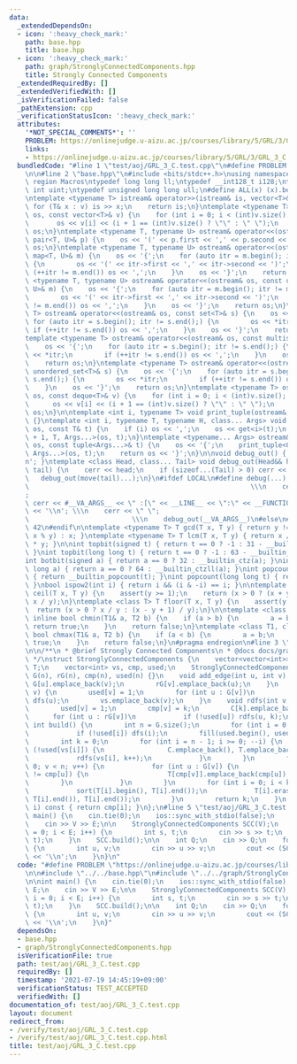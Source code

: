 ```yaml
---
data:
  _extendedDependsOn:
  - icon: ':heavy_check_mark:'
    path: base.hpp
    title: base.hpp
  - icon: ':heavy_check_mark:'
    path: graph/StronglyConnectedComponents.hpp
    title: Strongly Connected Components
  _extendedRequiredBy: []
  _extendedVerifiedWith: []
  _isVerificationFailed: false
  _pathExtension: cpp
  _verificationStatusIcon: ':heavy_check_mark:'
  attributes:
    '*NOT_SPECIAL_COMMENTS*': ''
    PROBLEM: https://onlinejudge.u-aizu.ac.jp/courses/library/5/GRL/3/GRL_3_C
    links:
    - https://onlinejudge.u-aizu.ac.jp/courses/library/5/GRL/3/GRL_3_C
  bundledCode: "#line 1 \"test/aoj/GRL_3_C.test.cpp\"\n#define PROBLEM \"https://onlinejudge.u-aizu.ac.jp/courses/library/5/GRL/3/GRL_3_C\"\
    \n\n#line 2 \"base.hpp\"\n#include <bits/stdc++.h>\nusing namespace std;\n#pragma\
    \ region Macros\ntypedef long long ll;\ntypedef __int128_t i128;\ntypedef unsigned\
    \ int uint;\ntypedef unsigned long long ull;\n#define ALL(x) (x).begin(), (x).end()\n\
    \ntemplate <typename T> istream& operator>>(istream& is, vector<T>& v) {\n   \
    \ for (T& x : v) is >> x;\n    return is;\n}\ntemplate <typename T> ostream& operator<<(ostream&\
    \ os, const vector<T>& v) {\n    for (int i = 0; i < (int)v.size(); i++) {\n \
    \       os << v[i] << (i + 1 == (int)v.size() ? \"\" : \" \");\n    }\n    return\
    \ os;\n}\ntemplate <typename T, typename U> ostream& operator<<(ostream& os, const\
    \ pair<T, U>& p) {\n    os << '(' << p.first << ',' << p.second << ')';\n    return\
    \ os;\n}\ntemplate <typename T, typename U> ostream& operator<<(ostream& os, const\
    \ map<T, U>& m) {\n    os << '{';\n    for (auto itr = m.begin(); itr != m.end();)\
    \ {\n        os << '(' << itr->first << ',' << itr->second << ')';\n        if\
    \ (++itr != m.end()) os << ',';\n    }\n    os << '}';\n    return os;\n}\ntemplate\
    \ <typename T, typename U> ostream& operator<<(ostream& os, const unordered_map<T,\
    \ U>& m) {\n    os << '{';\n    for (auto itr = m.begin(); itr != m.end();) {\n\
    \        os << '(' << itr->first << ',' << itr->second << ')';\n        if (++itr\
    \ != m.end()) os << ',';\n    }\n    os << '}';\n    return os;\n}\ntemplate <typename\
    \ T> ostream& operator<<(ostream& os, const set<T>& s) {\n    os << '{';\n   \
    \ for (auto itr = s.begin(); itr != s.end();) {\n        os << *itr;\n       \
    \ if (++itr != s.end()) os << ',';\n    }\n    os << '}';\n    return os;\n}\n\
    template <typename T> ostream& operator<<(ostream& os, const multiset<T>& s) {\n\
    \    os << '{';\n    for (auto itr = s.begin(); itr != s.end();) {\n        os\
    \ << *itr;\n        if (++itr != s.end()) os << ',';\n    }\n    os << '}';\n\
    \    return os;\n}\ntemplate <typename T> ostream& operator<<(ostream& os, const\
    \ unordered_set<T>& s) {\n    os << '{';\n    for (auto itr = s.begin(); itr !=\
    \ s.end();) {\n        os << *itr;\n        if (++itr != s.end()) os << ',';\n\
    \    }\n    os << '}';\n    return os;\n}\ntemplate <typename T> ostream& operator<<(ostream&\
    \ os, const deque<T>& v) {\n    for (int i = 0; i < (int)v.size(); i++) {\n  \
    \      os << v[i] << (i + 1 == (int)v.size() ? \"\" : \" \");\n    }\n    return\
    \ os;\n}\n\ntemplate <int i, typename T> void print_tuple(ostream&, const T&)\
    \ {}\ntemplate <int i, typename T, typename H, class... Args> void print_tuple(ostream&\
    \ os, const T& t) {\n    if (i) os << ',';\n    os << get<i>(t);\n    print_tuple<i\
    \ + 1, T, Args...>(os, t);\n}\ntemplate <typename... Args> ostream& operator<<(ostream&\
    \ os, const tuple<Args...>& t) {\n    os << '{';\n    print_tuple<0, tuple<Args...>,\
    \ Args...>(os, t);\n    return os << '}';\n}\n\nvoid debug_out() { cerr << '\\\
    n'; }\ntemplate <class Head, class... Tail> void debug_out(Head&& head, Tail&&...\
    \ tail) {\n    cerr << head;\n    if (sizeof...(Tail) > 0) cerr << \", \";\n \
    \   debug_out(move(tail)...);\n}\n#ifdef LOCAL\n#define debug(...)           \
    \                                                        \\\n    cerr << \" \"\
    ;                                                                     \\\n   \
    \ cerr << #__VA_ARGS__ << \" :[\" << __LINE__ << \":\" << __FUNCTION__ << \"]\"\
    \ << '\\n'; \\\n    cerr << \" \";                                           \
    \                          \\\n    debug_out(__VA_ARGS__)\n#else\n#define debug(...)\
    \ 42\n#endif\n\ntemplate <typename T> T gcd(T x, T y) { return y != 0 ? gcd(y,\
    \ x % y) : x; }\ntemplate <typename T> T lcm(T x, T y) { return x / gcd(x, y)\
    \ * y; }\n\nint topbit(signed t) { return t == 0 ? -1 : 31 - __builtin_clz(t);\
    \ }\nint topbit(long long t) { return t == 0 ? -1 : 63 - __builtin_clzll(t); }\n\
    int botbit(signed a) { return a == 0 ? 32 : __builtin_ctz(a); }\nint botbit(long\
    \ long a) { return a == 0 ? 64 : __builtin_ctzll(a); }\nint popcount(signed t)\
    \ { return __builtin_popcount(t); }\nint popcount(long long t) { return __builtin_popcountll(t);\
    \ }\nbool ispow2(int i) { return i && (i & -i) == i; }\n\ntemplate <class T> T\
    \ ceil(T x, T y) {\n    assert(y >= 1);\n    return (x > 0 ? (x + y - 1) / y :\
    \ x / y);\n}\ntemplate <class T> T floor(T x, T y) {\n    assert(y >= 1);\n  \
    \  return (x > 0 ? x / y : (x - y + 1) / y);\n}\n\ntemplate <class T1, class T2>\
    \ inline bool chmin(T1& a, T2 b) {\n    if (a > b) {\n        a = b;\n       \
    \ return true;\n    }\n    return false;\n}\ntemplate <class T1, class T2> inline\
    \ bool chmax(T1& a, T2 b) {\n    if (a < b) {\n        a = b;\n        return\
    \ true;\n    }\n    return false;\n}\n#pragma endregion\n#line 3 \"graph/StronglyConnectedComponents.hpp\"\
    \n\n/**\n * @brief Strongly Connected Components\n * @docs docs/graph/StronglyConnectedComponents.md\n\
    \ */\nstruct StronglyConnectedComponents {\n    vector<vector<int>> G, rG, C,\
    \ T;\n    vector<int> vs, cmp, used;\n    StronglyConnectedComponents(int n) :\
    \ G(n), rG(n), cmp(n), used(n) {}\n    void add_edge(int u, int v) {\n       \
    \ G[u].emplace_back(v);\n        rG[v].emplace_back(u);\n    }\n    void dfs(int\
    \ v) {\n        used[v] = 1;\n        for (int u : G[v])\n            if (!used[u])\
    \ dfs(u);\n        vs.emplace_back(v);\n    }\n    void rdfs(int v, int k) {\n\
    \        used[v] = 1;\n        cmp[v] = k;\n        C[k].emplace_back(v);\n  \
    \      for (int u : rG[v])\n            if (!used[u]) rdfs(u, k);\n    }\n   \
    \ int build() {\n        int n = G.size();\n        for (int i = 0; i < n; i++)\n\
    \            if (!used[i]) dfs(i);\n        fill(used.begin(), used.end(), 0);\n\
    \        int k = 0;\n        for (int i = n - 1; i >= 0; --i) {\n            if\
    \ (!used[vs[i]]) {\n                C.emplace_back(), T.emplace_back();\n    \
    \            rdfs(vs[i], k++);\n            }\n        }\n        for (int v =\
    \ 0; v < n; v++) {\n            for (int u : G[v]) {\n                if (cmp[v]\
    \ != cmp[u]) {\n                    T[cmp[v]].emplace_back(cmp[u]);\n        \
    \        }\n            }\n        }\n        for (int i = 0; i < k; i++) {\n\
    \            sort(T[i].begin(), T[i].end());\n            T[i].erase(unique(T[i].begin(),\
    \ T[i].end()), T[i].end());\n        }\n        return k;\n    }\n    int operator[](int\
    \ i) const { return cmp[i]; }\n};\n#line 5 \"test/aoj/GRL_3_C.test.cpp\"\n\nint\
    \ main() {\n    cin.tie(0);\n    ios::sync_with_stdio(false);\n    int V, E;\n\
    \    cin >> V >> E;\n\n    StronglyConnectedComponents SCC(V);\n    for (int i\
    \ = 0; i < E; i++) {\n        int s, t;\n        cin >> s >> t;\n        SCC.add_edge(s,\
    \ t);\n    }\n    SCC.build();\n\n    int Q;\n    cin >> Q;\n    for (; Q--;)\
    \ {\n        int u, v;\n        cin >> u >> v;\n        cout << (SCC[u] == SCC[v])\
    \ << '\\n';\n    }\n}\n"
  code: "#define PROBLEM \"https://onlinejudge.u-aizu.ac.jp/courses/library/5/GRL/3/GRL_3_C\"\
    \n\n#include \"../../base.hpp\"\n#include \"../../graph/StronglyConnectedComponents.hpp\"\
    \n\nint main() {\n    cin.tie(0);\n    ios::sync_with_stdio(false);\n    int V,\
    \ E;\n    cin >> V >> E;\n\n    StronglyConnectedComponents SCC(V);\n    for (int\
    \ i = 0; i < E; i++) {\n        int s, t;\n        cin >> s >> t;\n        SCC.add_edge(s,\
    \ t);\n    }\n    SCC.build();\n\n    int Q;\n    cin >> Q;\n    for (; Q--;)\
    \ {\n        int u, v;\n        cin >> u >> v;\n        cout << (SCC[u] == SCC[v])\
    \ << '\\n';\n    }\n}"
  dependsOn:
  - base.hpp
  - graph/StronglyConnectedComponents.hpp
  isVerificationFile: true
  path: test/aoj/GRL_3_C.test.cpp
  requiredBy: []
  timestamp: '2021-07-19 14:45:19+09:00'
  verificationStatus: TEST_ACCEPTED
  verifiedWith: []
documentation_of: test/aoj/GRL_3_C.test.cpp
layout: document
redirect_from:
- /verify/test/aoj/GRL_3_C.test.cpp
- /verify/test/aoj/GRL_3_C.test.cpp.html
title: test/aoj/GRL_3_C.test.cpp
---
```


